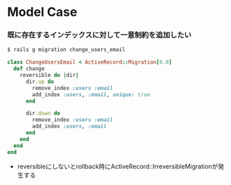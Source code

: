 # Model Case
### 既に存在するインデックスに対して一意制約を追加したい
```sh
$ rails g migration change_users_email
```
```ruby
class ChangeUsersEmail < ActiveRecord::Migration[6.0]
  def change
    reversible do |dir|
      dir.up do
        remove_index :users :email
        add_index :users, :email, unique: true
      end

      dir.down do
        remove_index :users :email
        add_index :users, :email
      end
    end
  end
end
```
- reversibleにしないとrollback時にActiveRecord::IrreversibleMigrationが発生する
